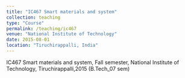 ```yaml
---
title: "IC467 Smart materials and system"
collection: teaching
type: "Course"
permalink: /teaching/ic467
venue: "National Institute of Technology"
date: 2015-08-01
location: "Tiruchirappalli, India"
---
```


IC467 Smart materials and system, Fall semester, National Institute of Technology, Tiruchirappalli,2015 (B.Tech_07 sem)
